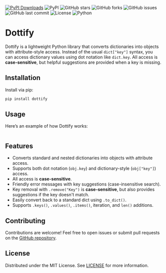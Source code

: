 [![PyPI Downloads](https://static.pepy.tech/badge/dottify)](https://pepy.tech/projects/dottify)
![PyPI](https://img.shields.io/pypi/v/dottify?style=flat-square)
![GitHub stars](https://img.shields.io/github/stars/nanaelie/dottify?style=flat-square)
![GitHub forks](https://img.shields.io/github/forks/nanaelie/dottify?style=flat-square)
![GitHub issues](https://img.shields.io/github/issues/nanaelie/dottify?style=flat-square)
![GitHub last commit](https://img.shields.io/github/last-commit/nanaelie/dottify?style=flat-square)
![License](https://img.shields.io/github/license/nanaelie/dottify?style=flat-square)
![Python](https://img.shields.io/badge/python-3.x-blue?style=flat-square)

# Dottify

Dottify is a lightweight Python library that converts dictionaries into objects with attribute-style access. Instead of the usual `dict["key"]` syntax, you can access dictionary values using dot notation like `dict.key`. All access is **case-sensitive**, but helpful suggestions are provided when a key is missing.

## Installation

Install via pip:

```sh
pip install dottify
```

## Usage

Here’s an example of how Dottify works:

```python

```

## Features

* Converts standard and nested dictionaries into objects with attribute access.
* Supports both dot notation (`obj.key`) and dictionary-style (`obj["key"]`) access.
* All access is **case-sensitive**.
* Friendly error messages with key suggestions (case-insensitive search).
* Key removal with `.remove("Key")` is **case-sensitive**, but also provides suggestions if the key doesn't match.
* Easily convert back to a standard dict using `.to_dict()`.
* Supports `.keys()`, `.values()`, `.items()`, iteration, and `len()` additions.

## Contributing

Contributions are welcome! Feel free to open issues or submit pull requests on the [GitHub repository](https://github.com/nanaelie/dottify).

## License

Distributed under the MIT License. See [LICENSE](LICENSE) for more information.


